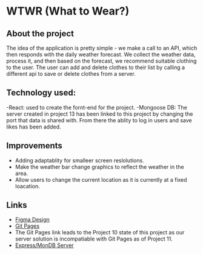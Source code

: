 # WTWR (What to Wear?)

## About the project

The idea of the application is pretty simple - we make a call to an API, which then responds with the daily weather forecast. We collect the weather data, process it, and then based on the forecast, we recommend suitable clothing to the user. The user can add and delete clothes to their list by calling a different api to save or delete clothes from a server.

## Technology used:

-React: used to create the fornt-end for the project.
-Mongoose DB: The server created in project 13 has been linked to this project by changing the port that data is shared with. From there the ablity to log in users and save likes has been added.

## Improvements

- Adding adaptablity for smalleer screen reslolutions.
- Make the weather bar change graphics to reflect the weather in the area.
- Allow users to change the current location as it is currently at a fixed loacation.

## Links

- [Figma Design](https://www.figma.com/design/bfVOvqlLmoKZ5lpro8WWBe/Sprint-14_-WTWR?node-id=1-1105&t=jtKY8o9EoFksBFQS-0)
- [Git Pages](https://chrisowens2244.github.io/se_project_react/)
- The Git Pages link leads to the Project 10 state of this project as our server solution is incompatiable with Git Pages as of Project 11.
- [Express/MonDB Server](https://github.com/ChrisOwens2244/se_project_express)
